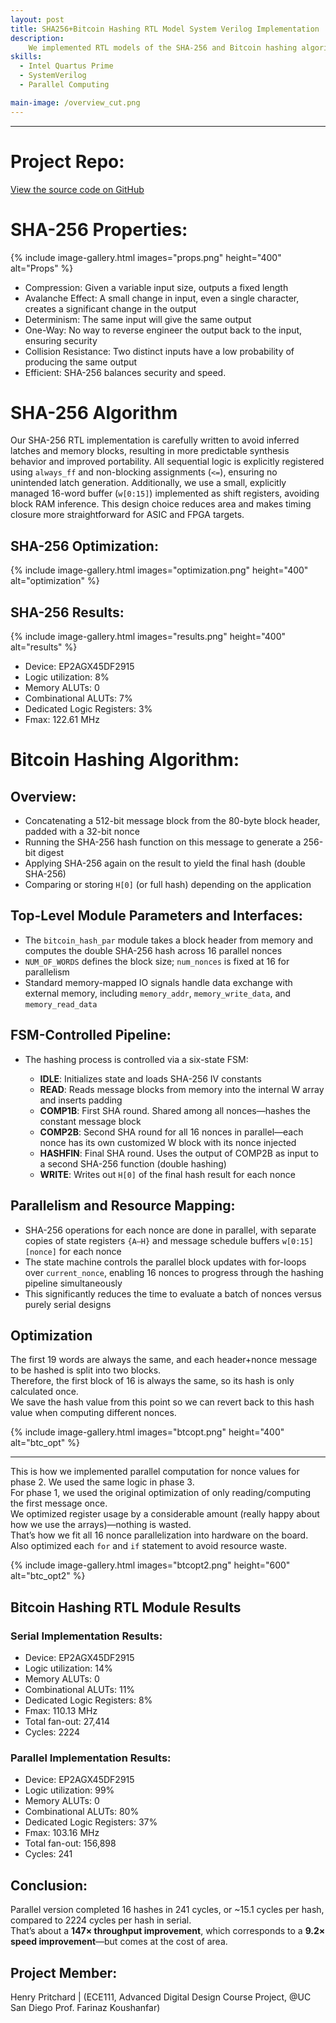 ```yaml
---
layout: post
title: SHA256+Bitcoin Hashing RTL Model System Verilog Implementation 
description:  
    We implemented RTL models of the SHA-256 and Bitcoin hashing algorithms in SystemVerilog as part of an exploration into hardware design trade-offs. The goal was to compare serial and parallel implementations and understand how design choices impact key metrics. This allowed us to gain insight into real-world architectural trade-offs in FPGA design and how they apply to compute-intensive workloads like cryptographic hashing. 
skills: 
  - Intel Quartus Prime
  - SystemVerilog
  - Parallel Computing 

main-image: /overview_cut.png
---
```


---
# Project Repo:
[View the source code on GitHub](https://github.com/s-bashar/ECE111-final-project)

# SHA-256 Properties:

{% include image-gallery.html images="props.png" height="400" alt="Props" %}
  - Compression: Given a variable input size, outputs a fixed length  
  - Avalanche Effect: A small change in input, even a single character, creates a significant change in the output  
  - Determinism: The same input will give the same output  
  - One-Way: No way to reverse engineer the output back to the input, ensuring security  
  - Collision Resistance: Two distinct inputs have a low probability of producing the same output  
  - Efficient: SHA-256 balances security and speed.

# SHA-256 Algorithm

Our SHA-256 RTL implementation is carefully written to avoid inferred latches and memory blocks, resulting in more predictable synthesis behavior and improved portability. All sequential logic is explicitly registered using `always_ff` and non-blocking assignments (`<=`), ensuring no unintended latch generation. Additionally, we use a small, explicitly managed 16-word buffer (`w[0:15]`) implemented as shift registers, avoiding block RAM inference. This design choice reduces area and makes timing closure more straightforward for ASIC and FPGA targets.

## SHA-256 Optimization: 

{% include image-gallery.html images="optimization.png" height="400" alt="optimization" %}

## SHA-256 Results:
{% include image-gallery.html images="results.png" height="400" alt="results" %}
   - Device: EP2AGX45DF2915  
   - Logic utilization: 8%  
   - Memory ALUTs: 0  
   - Combinational ALUTs: 7%  
   - Dedicated Logic Registers: 3%  
   - Fmax: 122.61 MHz  

# Bitcoin Hashing Algorithm:

## Overview:

   - Concatenating a 512-bit message block from the 80-byte block header, padded with a 32-bit nonce  
   - Running the SHA-256 hash function on this message to generate a 256-bit digest  
   - Applying SHA-256 again on the result to yield the final hash (double SHA-256)  
   - Comparing or storing `H[0]` (or full hash) depending on the application  

## Top-Level Module Parameters and Interfaces:

   - The `bitcoin_hash_par` module takes a block header from memory and computes the double SHA-256 hash across 16 parallel nonces  
   - `NUM_OF_WORDS` defines the block size; `num_nonces` is fixed at 16 for parallelism  
   - Standard memory-mapped IO signals handle data exchange with external memory, including `memory_addr`, `memory_write_data`, and `memory_read_data`  

## FSM-Controlled Pipeline:

   - The hashing process is controlled via a six-state FSM:

     - **IDLE**: Initializes state and loads SHA-256 IV constants  
     - **READ**: Reads message blocks from memory into the internal W array and inserts padding  
     - **COMP1B**: First SHA round. Shared among all nonces—hashes the constant message block  
     - **COMP2B**: Second SHA round for all 16 nonces in parallel—each nonce has its own customized W block with its nonce injected  
     - **HASHFIN**: Final SHA round. Uses the output of COMP2B as input to a second SHA-256 function (double hashing)  
     - **WRITE**: Writes out `H[0]` of the final hash result for each nonce  

## Parallelism and Resource Mapping:

   - SHA-256 operations for each nonce are done in parallel, with separate copies of state registers `{A–H}` and message schedule buffers `w[0:15][nonce]` for each nonce  
   - The state machine controls the parallel block updates with for-loops over `current_nonce`, enabling 16 nonces to progress through the hashing pipeline simultaneously  
   - This significantly reduces the time to evaluate a batch of nonces versus purely serial designs  

## Optimization 

The first 19 words are always the same, and each header+nonce message to be hashed is split into two blocks.  
Therefore, the first block of 16 is always the same, so its hash is only calculated once.  
We save the hash value from this point so we can revert back to this hash value when computing different nonces.

{% include image-gallery.html images="btcopt.png" height="400" alt="btc_opt" %}

---
This is how we implemented parallel computation for nonce values for phase 2. We used the same logic in phase 3.  
For phase 1, we used the original optimization of only reading/computing the first message once.  
We optimized register usage by a considerable amount (really happy about how we use the arrays)—nothing is wasted.  
That’s how we fit all 16 nonce parallelization into hardware on the board.  
Also optimized each `for` and `if` statement to avoid resource waste.

{% include image-gallery.html images="btcopt2.png" height="600" alt="btc_opt2" %}

## Bitcoin Hashing RTL Module Results 

### Serial Implementation Results:

   - Device: EP2AGX45DF2915  
   - Logic utilization: 14%  
   - Memory ALUTs: 0  
   - Combinational ALUTs: 11%  
   - Dedicated Logic Registers: 8%  
   - Fmax: 110.13 MHz  
   - Total fan-out: 27,414  
   - Cycles: 2224  

### Parallel Implementation Results:

   - Device: EP2AGX45DF2915  
   - Logic utilization: 99%  
   - Memory ALUTs: 0  
   - Combinational ALUTs: 80%  
   - Dedicated Logic Registers: 37%  
   - Fmax: 103.16 MHz  
   - Total fan-out: 156,898  
   - Cycles: 241  

## Conclusion:

Parallel version completed 16 hashes in 241 cycles, or ~15.1 cycles per hash, compared to 2224 cycles per hash in serial.  
That’s about a **147× throughput improvement**, which corresponds to a **9.2× speed improvement**—but comes at the cost of area.

## Project Member:

Henry Pritchard | (ECE111, Advanced Digital Design Course Project, @UC San Diego Prof. Farinaz Koushanfar) 
